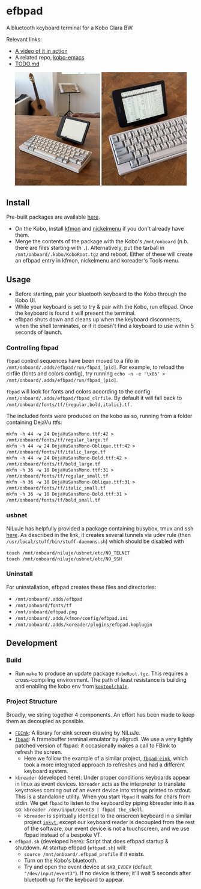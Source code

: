 # efbpad

A bluetooth keyboard terminal for a Kobo Clara BW.

Relevant links:
- [A video of it in action](https://youtube.com/shorts/0Jld5KgFcXU)
- A related repo, [kobo-emacs](https://github.com/enthdegree/kobo-emacs/)
- [TODO.md](TODO.md)

<p align="center">
  <img alt="Wide" src="./images/efbpad_1.jpeg" width="45%">
  <img alt="Detail" src="./images/efbpad_2.jpeg" width="45%">
</p>

## Install

Pre-built packages are available [here](https://mega.nz/folder/mU4kQa7L#9MGGHw2HltTiviuZUtqynw).

- On the Kobo, install [kfmon](https://github.com/NiLuJe/kfmon) and [nickelmenu](https://pgaskin.net/NickelMenu/) if you don't already have them.
- Merge the contents of the package with the Kobo's `/mnt/onboard` (n.b. there are files starting with `.`). Alternatively, put the tarball in `/mnt/onboard/.kobo/KoboRoot.tgz` and reboot. Either of these will create an efbpad entry in kfmon, nickelmenu and koreader's Tools menu.
  
## Usage

 - Before starting, pair your bluetooth keyboard to the Kobo through the Kobo UI.
 - While your keyboard is set to try & pair with the Kobo, run efbpad. Once the keyboard is found it will present the terminal.
 - efbpad shuts down and cleans up when the keyboard disconnects, when the shell terminates, or if it doesn't find a keyboard to use within 5 seconds of launch.

### Controlling fbpad
`fbpad` control sequences have been moved to a fifo in `/mnt/onboard/.adds/efbpad/run/fbpad_[pid]`.
For example, to reload the clrfile (fonts and colors config), try running `echo -n -e '\x05' > /mnt/onboard/.adds/efbpad/run/fbpad_[pid]`.

`fbpad` will look for fonts and colors according to the config `/mnt/onboard/.adds/efbpad/fbpad_clrfile`.
By default it will fall back to `/mnt/onboard/fonts/tf/{regular,bold,italic}.tf.`

The included fonts were produced on the kobo as so, running from a folder containing DejaVu ttfs:
```
mkfn -h 44 -w 24 DejaVuSansMono.ttf:42 > /mnt/onboard/fonts/tf/regular_large.tf
mkfn -h 44 -w 24 DejaVuSansMono-Oblique.ttf:42 > /mnt/onboard/fonts/tf/italic_large.tf
mkfn -h 44 -w 24 DejaVuSansMono-Bold.ttf:42 > /mnt/onboard/fonts/tf/bold_large.tf
mkfn -h 36 -w 18 DejaVuSansMono.ttf:31 > /mnt/onboard/fonts/tf/regular_small.tf
mkfn -h 36 -w 18 DejaVuSansMono-Oblique.ttf:31 > /mnt/onboard/fonts/tf/italic_small.tf
mkfn -h 36 -w 18 DejaVuSansMono-Bold.ttf:31 > /mnt/onboard/fonts/tf/bold_small.tf
```

### usbnet
NiLuJe has helpfully provided a package containing busybox, tmux and ssh
[here](https://www.mobileread.com/forums/showthread.php?t=254214).
As described in the link, it creates several tunnels via udev rule (then `/usr/local/stuff/bin/stuff-daemons.sh`) which should be disabled with
```
touch /mnt/onboard/niluje/usbnet/etc/NO_TELNET
touch /mnt/onboard/niluje/usbnet/etc/NO_SSH
```

### Uninstall
For uninstallation, efbpad creates these files and directories:
 - `/mnt/onboard/.adds/efbpad`
 - `/mnt/onboard/fonts/tf`
 - `/mnt/onboard/efbpad.png` 
 - `/mnt/onboard/.adds/kfmon/config/efbpad.ini`
 - `/mnt/onboard/.adds/koreader/plugins/efbpad.koplugin`

## Development 

### Build
 - Run `make` to produce an update package `KoboRoot.tgz`.
   This requires a cross-compiling environment. The path of least resistance is building and enabling the kobo env from [`koxtoolchain`](https://github.com/koreader/koxtoolchain).

### Project Structure
Broadly, we string together 4 components. 
An effort has been made to keep them as decoupled as possible.
 - [`FBInk`](https://github.com/NiLuJe/FBInk): A library for eink screen drawing by NiLuJe.
 - [`fbpad`](https://github.com/aligrudi/fbpad): A framebuffer terminal emulator by aligrudi.
   We use a very lightly patched version of fbpad: it occasionally
   makes a call to FBInk to refresh the screen.
    - Here we follow the example of a similar project, [`fbpad-eink`](https://github.com/kisonecat/fbpad-eink), which
      took a more integrated approach to refreshes and had a different
      keyboard system.
 - `kbreader` (developed here): Under proper conditions keyboards appear in linux as
   event devices. `kbreader` acts as the interpreter to translate keystrokes
   coming out of an event device into strings printed to stdout.
   This is a standalone utility.
   When you start `fbpad` it waits for chars from stdin. We get `fbpad`
   to listen to the keyboard by piping kbreader into it as so:
   `kbreader /dev/input/event3 | fbpad the_shell`.
    - `kbreader` is spiritually identical to the onscreen keyboard in
      a similar project [`inkvt`](https://github.com/llandsmeer/inkvt), except our keyboard reader is decoupled
      from the rest of the software, our event device is not a touchscreen,
      and we use fbpad instead of a bespoke VT.
 - `efbpad.sh` (developed here): Script that does efbpad startup & shutdown. At startup efbpad (`efbpad.sh`) will:
   - `source /mnt/onboard/.efbpad_profile` if it exists.
   - Turn on the Kobo's bluetooth.
   - Try and open the event device at `$KB_EVDEV` (default `"/dev/input/event3"`). If no device is there, it'll wait 5 seconds after bluetooth up for the keyboard to appear. 

